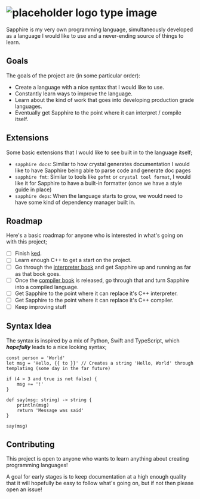 # ![placeholder logo type image](https://dummyimage.com/600x400/002366/d4def6.png&text=Sapphire)

Sapphire is my very own programming language, simultaneously developed as a language I would like to use and a never-ending source of things to learn.

## Goals
The goals of the project are (in some particular order):
- Create a language with a nice syntax that I would like to use.
- Constantly learn ways to improve the language.
- Learn about the kind of work that goes into developing production grade languages.
- Eventually get Sapphire to the point where it can interpret / compile itself.

## Extensions
Some basic extensions that I would like to see built in to the language itself;
- `sapphire docs`: Similar to how crystal generates documentation I would like to have Sapphire being able to parse code and generate doc pages
- `sapphire fmt`: Similar to tools like `gofmt` or `crystal tool format`, I would like it for Sapphire to have a built-in formatter (once we have a style guide in place)
- `sapphire deps`: When the language starts to grow, we would need to have some kind of dependency manager built in.

## Roadmap
Here's a basic roadmap for anyone who is interested in what's going on with this project;
- [ ] Finish [ked](https://github.com/crnbrdrck/ked).
- [ ] Learn enough C++ to get a start on the project.
- [ ] Go through the [interpreter book](https://interpreterbook.com) and get Sapphire up and running as far as that book goes.
- [ ] Once the [compiler book](https://compilerbook.com) is released, go through that and turn Sapphire into a compiled language.
- [ ] Get Sapphire to the point where it can replace it's C++ interpreter.
- [ ] Get Sapphire to the point where it can replace it's C++ compiler.
- [ ] Keep improving stuff

## Syntax Idea
The syntax is inspired by a mix of Python, Swift and TypeScript, which ***hopefully*** leads to a nice looking syntax;

```sapphire
const person = 'World'
let msg = 'Hello, {{ to }}' // Creates a string 'Hello, World' through templating (some day in the far future)

if (4 > 3 and true is not false) {
    msg += '!'
}

def say(msg: string) -> string {
    println(msg)
    return 'Message was said'
}

say(msg)
```

## Contributing
This project is open to anyone who wants to learn anything about creating programming languages!

A goal for early stages is to keep documentation at a high enough quality that it will hopefully be easy to follow what's going on, but if not then please open an issue!
